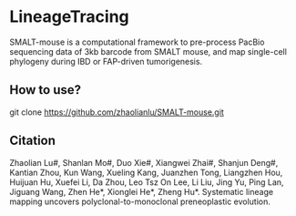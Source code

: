 # LineageTracing

SMALT-mouse is a computational framework to pre-process PacBio sequencing data of 3kb barcode from SMALT mouse, and map single-cell phylogeny during IBD or FAP-driven tumorigenesis.

## How to use?
git clone https://github.com/zhaolianlu/SMALT-mouse.git

## Citation

Zhaolian Lu#, Shanlan Mo#, Duo Xie#, Xiangwei Zhai#, Shanjun Deng#, Kantian Zhou, Kun Wang, Xueling Kang, Juanzhen Tong, Liangzhen Hou, Huijuan Hu, Xuefei Li, Da Zhou, Leo Tsz On Lee, Li Liu, Jing Yu, Ping Lan, Jiguang Wang, Zhen He*, Xionglei He*, Zheng Hu*. Systematic lineage mapping uncovers polyclonal-to-monoclonal preneoplastic evolution.
